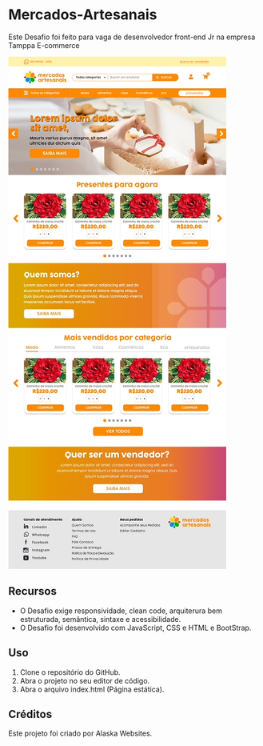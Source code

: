 # Mercados-Artesanais

Este Desafio foi feito para vaga de desenvolvedor front-end Jr na empresa Tamppa E-commerce

<img src="./img/layout-teste.png" alt="design do desafio Mercados-Artesanais">

## Recursos

* O Desafio exige responsividade, clean code, arquiterura bem estruturada, semântica, sintaxe e acessibilidade.
* O Desafio foi desenvolvido com JavaScript, CSS e HTML e BootStrap.

## Uso

1. Clone o repositório do GitHub.
2. Abra o projeto no seu editor de código.
3. Abra o arquivo index.html (Página estática).

## Créditos

Este projeto foi criado por Alaska Websites.
